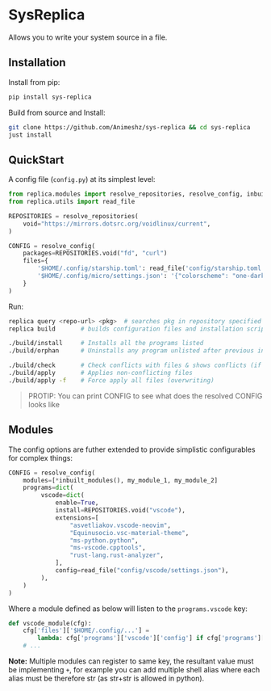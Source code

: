 # SysReplica

Allows you to write your system source in a file.


## Installation

Install from pip:

```bash
pip install sys-replica
```

Build from source and Install:

```bash
git clone https://github.com/Animeshz/sys-replica && cd sys-replica
just install
```


## QuickStart

A config file (`config.py`) at its simplest level:

```python
from replica.modules import resolve_repositories, resolve_config, inbuilt_modules
from replica.utils import read_file

REPOSITORIES = resolve_repositories(
    void="https://mirrors.dotsrc.org/voidlinux/current",
)

CONFIG = resolve_config(
    packages=REPOSITORIES.void("fd", "curl")
    files={
        '$HOME/.config/starship.toml': read_file('config/starship.toml'),
        '$HOME/.config/micro/settings.json': '{"colorscheme": "one-dark", "mkparents": true}'
    }
)
```

Run:

```bash
replica query <repo-url> <pkg>  # searches pkg in repository specified (by regex)
replica build       # builds configuration files and installation script in $CWD/build

./build/install     # Installs all the programs listed
./build/orphan      # Uninstalls any program unlisted after previous install run

./build/check       # Check conflicts with files & shows conflicts (if any) in git-diff format
./build/apply       # Applies non-conflicting files
./build/apply -f    # Force apply all files (overwriting)
```

> PROTIP: You can print CONFIG to see what does the resolved CONFIG looks like


## Modules

The config options are futher extended to provide simplistic configurables for complex things:

```python
CONFIG = resolve_config(
    modules=[*inbuilt_modules(), my_module_1, my_module_2]
    programs=dict(
         vscode=dict(
             enable=True,
             install=REPOSITORIES.void("vscode"),
             extensions=[
                 "asvetliakov.vscode-neovim",
                 "Equinusocio.vsc-material-theme",
                 "ms-python.python",
                 "ms-vscode.cpptools",
                 "rust-lang.rust-analyzer",
             ],
             config=read_file("config/vscode/settings.json"),
         ),
    )
)
```

Where a module defined as below will listen to the `programs.vscode` key:

```python
def vscode_module(cfg):
    cfg['files']['$HOME/.config/...'] =
        lambda: cfg['programs']['vscode']['config'] if cfg['programs']['vscode']['enable'] and 'config' in cfg['programs']['vscode'] else None
    # ...
```

**Note:** Multiple modules can register to same key, the resultant value must be implementing `+`, for example you can add multiple shell alias where each alias must be therefore str (as str+str is allowed in python).
